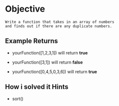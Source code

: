 # Objective

    Write a function that takes in an array of numbers  
    and finds out if there are any duplicate numbers.

## Example Returns

* yourFunction([1,2,3,1]) will return **true**

* yourFunction([3,1]) will return **false**

* yourFunction([0,4,5,0,3,6]) will return **true**

## How i solved it Hints

* sort()